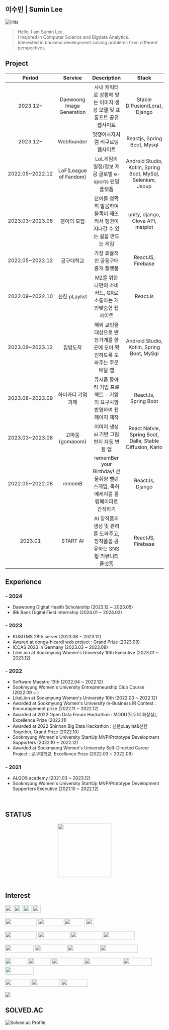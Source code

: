 ## 이수민 | Sumin Lee
![Hits](https://hits.seeyoufarm.com/api/count/incr/badge.svg?url=https%3A%2F%2Fgithub.com%2Fsummit45&count_bg=%236275E7&title_bg=%23FF9393&icon=&icon_color=%23E7E7E7&title=hits&edge_flat=false)

> Hello, I am Sumin Lee. <br>
> I majored in Computer Science and Bigdata Analytics. <br>
> Interested in backend development solving problems from different perspectives. <br>

## Project
| Period | Service | Description | Stack | Link |
|:---:|:---:|:---:|:---:|:---:|
| 2023.12~ | Daewoong Image Generation | 사내 캐릭터로 상황에 맞는 이미지 생성 모델 및 프롬프트 공유 웹사이트| Stable Diffusion(Lora), Django | |
| 2023.12~ | Webfounder | 멋쟁이사자처럼 리쿠르팅 웹사이트 | Reactjs, Spring Boot, Mysql | [Webfounder-Server](https://github.com/Likelion-at-SMWU-WebFounder) |
| 2022.05~2022.12 | LoF(League of Fandom) | LoL게임의 일정/정보 제공 글로벌 e-sports 팬덤 플랫폼| Android Studio, Kotlin, Spring Boot, MySql, Selenium, Jsoup | [Lof-Server](https://github.com/LeagueOfFandom/LoFserver) |
| 2023.03~2023.08 | 펭이의 모험 | 단어를 정확히 발음하여 블록이 깨뜨려서 펭귄이 지나갈 수 있는 길을 만드는 게임 | unity, django, Clova API, matplot | [Pengi-Server](https://github.com/ICCAS2023Germany/Pengi_Server_Deploy_Django)|
| 2022.05~2022.12 | 공구대학교 | 가장 효율적인 공동구매 중개 플랫폼 | ReactJS, Firebase | [Mobile Web](https://csscwave.netlify.app/) <br> [Client](https://github.com/cwave-org/cwave) | 
| 2022.09~2022.10 | 신한 pLaylist | MZ를 위한 나만의 소비 카드, QR로 소통하는 개인맞춤형 웹사이트 | ReactJs | [Mobile Web](https://splaylist.netlify.app/1) <br> [Client](https://github.com/cwave-org/S-pLayList) <br> [Articles](https://www.choicenews.co.kr/news/articleView.html?idxno=106137)
| 2023.09~2023.12 | 집밥도착 | 해외 교민을 대상으로 반찬가게를 한 곳에 모아 확인하도록 도와주는 주문배달 앱 | Android Studio, Kotlin, Spring Boot, MySql | [Jipbap-Server](https://github.com/28th-meetup/28th_Meetup_BE)|
| 2023.08~2023.09 | 하이카디 기업 과제 | 큐시즘 동아리 기업 프로젝트 - 기업의 요구사항 반영하여 웹페이지 제작 | ReactJs, Spring Boot | [Mobile Web](https://main--dulcet-lebkuchen-77450c.netlify.app/) | 
| 2023.03~2023.08 | 고마움(gomaoom) | 이미지 생성 ai 기반 그림편지 자동 변환 앱 | React Natvie, Spring Boot, Dalle, Stable Diffusion, Karlo| [Client](https://github.com/SMWU-YSY/gomaoom) <br> [Server](https://github.com/SMWU-YSY/gomaoom_server)
| 2022.05~2022.08 | rememB | rememBer your Birthday! 선물취향 밸런스게임, 축하 메세지를 롤링페이퍼로 간직하기 | ReactJs, Django | [RememB-Server](https://github.com/Likelion-at-SMWU-10th/rememB-Server-Deploy) <br> [Video](https://drive.google.com/drive/folders/1Fak_bh57c6TCeAZvCqwL8_C9f0yrcZXz) | 
| 2023.01 |  START AI | AI 창작품의 생성 및 관리를 도와주고, 창작품을 공유하는 SNS형 커뮤니티 플랫폼 | ReactJS, Firebase | [Client](https://github.com/SPARCS-2023-StartUp-Hackathon-3/team-T-repo) |

## Experience
### - 2024
- Daewoong Digital Health Scholarship (2023.12 ~ 2023.05)
- IBk Bank Digital Field Internship (2024.01 ~ 2024.02) 

### - 2023
- KUSITMS 28th server (2023.08 ~ 2023.12)
- Awared at donga-hicardi web project : Grand Prize (2023.09)
- ICCAS 2023 in Germany (2023.03 ~ 2023.08)
- LikeLion at Sookmyung Women's University 10th Executive (2023.01 ~ 2023.12)

### - 2022
- Software Maestro 13th (2022.04 ~ 2022.12)
- Sookmyung Women's University Entrepreneurship Club Course (2022.09 ~ )
- LikeLion at Sookmyung Women's University 10th (2022.03 ~ 2022.12)
- Awarded at Sookmyung Women's University m-Business IR Contest : Encouragement prize (2022.11 ~ 2022.12)
- Awarded at 2022 Open Data Forum Hackathon : MODU(모두의 화장실), Excellence Prize (2022.11)
- Awarded at 2022 Shinhan Big Data Hackathon : 신한pLaylist&신한Together, Grand Prize (2022.10)
- Sookmyung Women's University StartUp MVP/Prototype Development Supporters (2022.10 ~ 2022.12)
- Awarded at Sookmyung Women's University Self-Directed Career Project : 공구대학교, Excellence Prize (2022.03 ~ 2022.06)

### - 2021
- ALGOS academy (2021.03 ~ 2023.12)
- Sookmyung Women's University StartUp MVP/Prototype Development Supporters Executive (2021.10 ~ 2022.12)
<br/>

## STATUS
<div align=center>
  <a href="https://github.com/anuraghazra/Anurag's GitHub stats">
    <img align="center" src="https://github-readme-stats.vercel.app/api?username=summit45&show_icons=true&theme=dracula" height="170"/>
  </a>
</div>
<br/>

## Interest
<img src="https://img.shields.io/badge/python-3776AB?style=flat-square&logo=python&logoColor=white" height="25" > <img src="https://img.shields.io/badge/c-00599C?style=flat-square&logo=c&logoColor=white" height="25" > <img src="https://img.shields.io/badge/java-007396?style=flat-square&logo=java&logoColor=white" height="25"> <img src="https://img.shields.io/badge/c++-00599C?style=flat-square&logo=c%2B%2B&logoColor=white" height="25"> 

<img src="https://img.shields.io/badge/Javascript-F7DF1E?style=for-the-badge&logo=javascript&logoColor=white" width="100" height="25" />  <img src="https://img.shields.io/badge/html5-%23E34F26.svg?style=for-the-badge&logo=html5&logoColor=white" width="80" height="25" /> <img src="https://img.shields.io/badge/css3-%231572B6.svg?style=for-the-badge&logo=css3&logoColor=white" width="65" height="25" /> <img src="https://img.shields.io/badge/react-61DAFB?style=flat-square&logo=react&logoColor=black"  height="25"> 

<img src="https://img.shields.io/badge/Node.js-6DA55F?style=for-the-badge&logo=node.js&logoColor=white" width="100" height="25" /> <img src="https://img.shields.io/badge/Spring-%236DB33F.svg?style=for-the-badge&logo=spring&logoColor=white" width="100" height="25" /> <img src="https://img.shields.io/badge/SpringBoot-%236DB33F.svg?style=for-the-badge&logo=spring&logoColor=white" width="100" height="25" /> <img src="https://img.shields.io/badge/django-%23092E20.svg?style=for-the-badge&logo=django&logoColor=white" width="100" height="25" /> 

<img src="https://img.shields.io/badge/mysql-%2300f.svg?style=for-the-badge&logo=mysql&logoColor=white" width="90" height="25" /> <img src="https://img.shields.io/badge/MariaDB-003545?style=for-the-badge&logo=mariadb&logoColor=white" width="100" height="25" /> <img src="https://img.shields.io/badge/sqlite-%2307405e.svg?style=for-the-badge&logo=sqlite&logoColor=white" width="100" height="25" /> <img src="https://img.shields.io/badge/apachehadoop-66ccff?style=for-the-badge&logo=apachehadoop&logoColor=white" width="120" height="25" />

<img src="https://img.shields.io/badge/Git-F05032.svg?style=for-the-badge&logo=git&logoColor=white" width="70" height="25" /> <img src="https://img.shields.io/badge/AWS-%23FF9900.svg?style=for-the-badge&logo=amazon-aws&logoColor=white" width="70" height="25" /> <img src="https://img.shields.io/badge/firebase-%23039BE5.svg?style=for-the-badge&logo=firebase" width="100" height="25" /> <img src="https://img.shields.io/badge/github%20actions-%232671E5.svg?style=for-the-badge&logo=githubactions&logoColor=white" width="120" height="25" /> <img src="https://img.shields.io/badge/github-%23121011.svg?style=for-the-badge&logo=github&logoColor=white" width="90" height="25" /> <img src="https://img.shields.io/badge/gitlab-%23181717.svg?style=for-the-badge&logo=gitlab&logoColor=white" width="90" height="25" />

<img src="https://img.shields.io/badge/jira-%230A0FFF.svg?style=for-the-badge&logo=jira&logoColor=white" width="80" height="25" /> <img src="https://img.shields.io/badge/Notion-%23000000.svg?style=for-the-badge&logo=notion&logoColor=white" width="90" height="25" /> <img src="https://img.shields.io/badge/Slack-4A154B?style=for-the-badge&logo=slack&logoColor=white" width="85" height="25" />

<img src="https://img.shields.io/badge/linux-FCC624?style=flat-square&logo=linux&logoColor=black"> 
<br/>

## SOLVED.AC
![Solved.ac Profile](https://mazassumnida.wtf/api/v2/generate_badge?boj=sum_mit45)
<br>
<!--![mazandi profile](http://mazandi.herokuapp.com/api?handle=sum_mit45&theme=warm)-->


